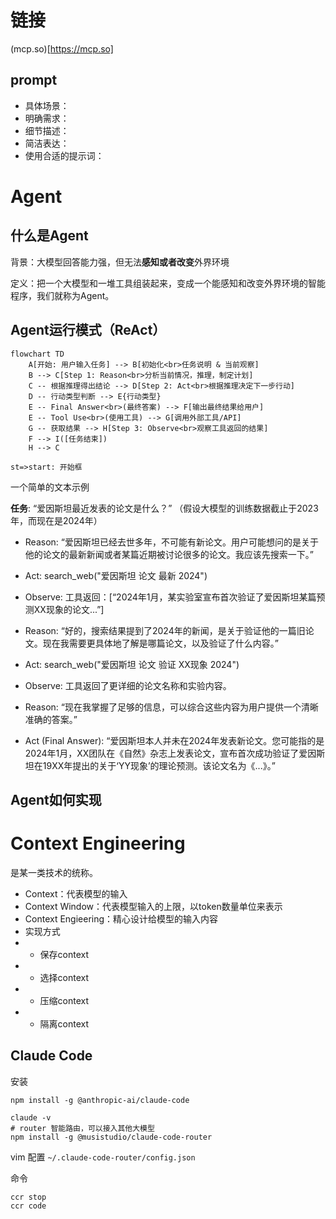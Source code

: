 # 链接
(mcp.so)[https://mcp.so]
## prompt
- 具体场景：
- 明确需求：
- 细节描述：
- 简洁表达：
- 使用合适的提示词：
# Agent
## 什么是Agent
背景：大模型回答能力强，但无法**感知或者改变**外界环境

定义：把一个大模型和一堆工具组装起来，变成一个能感知和改变外界环境的智能程序，我们就称为Agent。

## Agent运行模式（ReAct）
```mermaid
flowchart TD
    A[开始: 用户输入任务] --> B[初始化<br>任务说明 & 当前观察]
    B --> C[Step 1: Reason<br>分析当前情况，推理，制定计划]
    C -- 根据推理得出结论 --> D[Step 2: Act<br>根据推理决定下一步行动]
    D -- 行动类型判断 --> E{行动类型}
    E -- Final Answer<br>(最终答案) --> F[输出最终结果给用户]
    E -- Tool Use<br>(使用工具) --> G[调用外部工具/API]
    G -- 获取结果 --> H[Step 3: Observe<br>观察工具返回的结果]
    F --> I([任务结束])
    H --> C
```

```mermaid
st=>start: 开始框
```

一个简单的文本示例

**任务**: “爱因斯坦最近发表的论文是什么？” （假设大模型的训练数据截止于2023年，而现在是2024年）

- Reason: “爱因斯坦已经去世多年，不可能有新论文。用户可能想问的是关于他的论文的最新新闻或者某篇近期被讨论很多的论文。我应该先搜索一下。”

- Act: search_web("爱因斯坦 论文 最新 2024")

- Observe: 工具返回：[“2024年1月，某实验室宣布首次验证了爱因斯坦某篇预测XX现象的论文...”]

- Reason: “好的，搜索结果提到了2024年的新闻，是关于验证他的一篇旧论文。现在我需要更具体地了解是哪篇论文，以及验证了什么内容。”

- Act: search_web("爱因斯坦 论文 验证 XX现象 2024")

- Observe: 工具返回了更详细的论文名称和实验内容。

- Reason: “现在我掌握了足够的信息，可以综合这些内容为用户提供一个清晰准确的答案。”

- Act (Final Answer): “爱因斯坦本人并未在2024年发表新论文。您可能指的是2024年1月，XX团队在《自然》杂志上发表论文，宣布首次成功验证了爱因斯坦在19XX年提出的关于‘YY现象’的理论预测。该论文名为《...》。”

## Agent如何实现

# Context Engineering
是某一类技术的统称。
- Context：代表模型的输入
- Context Window：代表模型输入的上限，以token数量单位来表示
- Context Engieering：精心设计给模型的输入内容
- 实现方式
- - 保存context
- - 选择context
- - 压缩context
- - 隔离context



## Claude Code
安装
```shell
npm install -g @anthropic-ai/claude-code

claude -v
# router 智能路由，可以接入其他大模型
npm install -g @musistudio/claude-code-router
```
vim 配置 `~/.claude-code-router/config.json`

命令
```shell
ccr stop
ccr code
```
